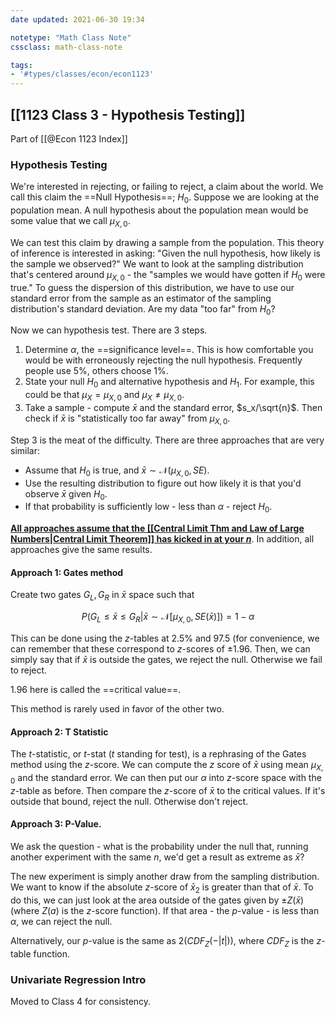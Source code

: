 ```yaml
---
date updated: 2021-06-30 19:34

notetype: "Math Class Note"
cssclass: math-class-note

tags: 
- '#types/classes/econ/econ1123'
---
```


## [[1123 Class 3 - Hypothesis Testing]]
Part of [[@Econ 1123 Index]]


### Hypothesis Testing 

We're interested in rejecting, or failing to reject, a claim about the world. We call this claim the ==Null Hypothesis==; $H_0$. Suppose we are looking at the population mean. A null hypothesis about the population mean would be some value that we call $\mu_{X,0}$.

We can test this claim by drawing a sample from the population. This theory of inference is interested in asking: "Given the null hypothesis, how likely is the sample we observed?" We want to look at the sampling distribution that's centered around $\mu_{X,0}$ - the "samples we would have gotten if $H_0$ were true." To guess the dispersion of this distribution, we have to use our standard error from the sample as an estimator of the sampling distribution's standard deviation.  Are my data "too far" from $H_0$? 

Now we can hypothesis test. There are 3 steps.

1) Determine $\alpha$, the ==significance level==. This is how comfortable you would be with erroneously rejecting the null hypothesis. Frequently people use 5%, others choose 1%. 
2) State your null $H_0$ and alternative hypothesis and $H_1$. For example, this could be that $\mu_X = \mu_{X,0}$ and $\mu_X \neq \mu_{X,0}$. 
3) Take a sample - compute $\bar{x}$ and the standard error, $s_x/\sqrt{n}$. Then check if $\bar{x}$ is "statistically too far away" from $\mu_{X,0}$. 

Step 3 is the meat of the difficulty. There are three approaches that are very similar: 
- Assume that $H_0$ is true, and $\bar{x} \sim \mathcal{N}(\mu_{X,0}, SE)$. 
- Use the resulting distribution to figure out how likely it is that you'd observe $\bar{x}$  given $H_0$. 
- If that probability is sufficiently low - less than $\alpha$ - reject $H_0$. 

**<u>All  approaches assume that the [[Central Limit Thm and Law of Large Numbers|Central Limit Theorem]] has kicked in at your $n$</u>**. In addition, all approaches give the same results. 

#### Approach 1: Gates method 

Create two gates $G_L, G_R$ in $\bar{x}$ space such that

$$ P(G_L \leq \bar{x} \leq G_R| \bar{x} \sim \mathcal{N}[\mu_{X,0}, SE(\bar{x})] ) = 1 - \alpha$$

This can be done using the $z$-tables at $2.5\%$ and $97.5%$ (for convenience, we can remember that these correspond to $z$-scores of $\pm 1.96$. Then, we can simply say that if $\bar{x}$ is outside the gates, we reject the null. Otherwise we fail to reject. 

$1.96$ here is called the ==critical value==.

This method is rarely used in favor of the other two. 

#### Approach 2: T Statistic

The $t$-statistic, or $t$-stat ($t$ standing for test), is a rephrasing of the Gates method using the $z$-score. We can compute the $z$ score of $\bar{x}$ using mean $\mu_{X,0}$ and the standard error. We can then put our $\alpha$ into $z$-score space with the $z$-table as before. Then compare the $z$-score of $\bar{x}$ to the critical values. If it's outside that bound, reject the null. Otherwise don't reject. 

#### Approach 3: P-Value. 

We ask the question - what is the probability under the null that, running another experiment with the same $n$, we'd get a result as extreme as $\bar{x}$? 

The new experiment is simply another draw from the sampling distribution. We want to know if the absolute $z$-score of $\bar{x}_2$ is greater than that of $\bar{x}$. To do this, we can just look at the area outside of the gates given by $\pm Z(\bar{x})$ (where $Z(a)$ is the $z$-score function). If that area - the $p$-value - is less than $\alpha$, we can reject the null. 

Alternatively, our $p$-value is the same as $2(CDF_{Z}(-|t|))$, where $CDF_{Z}$ is the $z$-table function. 


### Univariate Regression Intro

Moved to Class 4 for consistency. 
